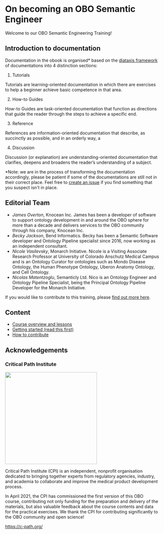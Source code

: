 # On becoming an OBO Semantic Engineer

Welcome to our OBO Semantic Engineering Training!

## Introduction to documentation 

Documentation in the obook is organised* based on the [diataxis framework](https://diataxis.fr/) of documentations into 4 distinction sections: 

1. Tutorials

Tutorials are learning-oriented documentation in which there are exercises to help a beginner achieve basic competence in that area. 

2. How-to Guides

How-to Guides are task-oriented documentation that function as directions that guide the reader through the steps to achieve a specific end.

3. Reference

References are information-oriented documentation that describe, as succinctly as possible, and in an orderly way, a 

4. Discussion

Discussion (or explanation) are understanding-oriented documentation that clarifies, deepens and broadens the reader’s understanding of a subject.

*Note: we are in the process of transforming the documentation accordingly, please be patient if some of the documentations are still not in their correct place. Feel free to [create an issue](https://github.com/OBOAcademy/obook/issues) if you find something that you suspect isn't in place.

## Editorial Team

- *James Overton*, Knocean Inc. James has been a developer of software to support ontology development in and around the OBO sphere for more than a decade and delivers services to the OBO community through his company, Knocean Inc.
- *Becky Jackson*, Bend Informatics. Becky has been a Semantic Software developer and Ontology Pipeline specialist since 2016, now working as an independent consultant. 
- *Nicole Vasilevsky*, Monarch Initiative. Nicole is a Visiting Associate Research Professor at University of Colorado Anschutz Medical Campus and is an Ontology Curator for ontologies such as Mondo Disease Ontology, the Human Phenotype Ontology, Uberon Anatomy Ontology, and Cell Ontology.
- *Nicolas Matentzoglu*, Semanticly Ltd. Nico is an Ontology Engineer and Ontology Pipeline Specialist, being the Principal Ontology Pipeline Developer for the Monarch Initiative.

If you would like to contribute to this training, please [find out more here](contributing.md).

## Content
- [Course overview and lessons](overview.md)
- [Getting started (read this first)](getting-started.md)
- [How to contribute](contributing.md)

## Acknowledgements

### Critical Path Institute
<img src="https://user-images.githubusercontent.com/7070631/122019745-049ee500-cdbc-11eb-9ed0-3ac3ca717d9b.png" data-canonical-src="https://user-images.githubusercontent.com/7070631/122019745-049ee500-cdbc-11eb-9ed0-3ac3ca717d9b.png" width="300" />

Critical Path Institute (CPI) is an independent, nonprofit organisation dedicated to bringing together experts from regulatory agencies, industry, and academia to collaborate and improve the medical product development process.

In April 2021, the CPI has commissioned the first version of this OBO course, contributing not only funding for the preparation and delivery of the materials, but also valuable feedback about the course contents and data for the practical exercises. We thank the CPI for contributing significantly to the OBO community and open science!

https://c-path.org/


